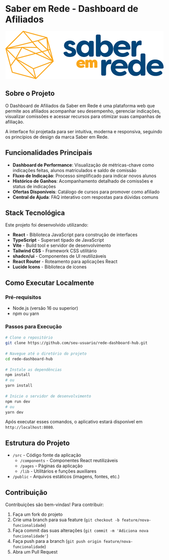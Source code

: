 # Saber em Rede - Dashboard de Afiliados

![Saber em Rede Logo](./public/images/ddf5b320c1506339295ca175deb3cff0.png)

## Sobre o Projeto

O Dashboard de Afiliados da Saber em Rede é uma plataforma web que permite aos afiliados acompanhar seu desempenho, gerenciar indicações, visualizar comissões e acessar recursos para otimizar suas campanhas de afiliação.

A interface foi projetada para ser intuitiva, moderna e responsiva, seguindo os princípios de design da marca Saber em Rede.

## Funcionalidades Principais

- **Dashboard de Performance**: Visualização de métricas-chave como indicações feitas, alunos matriculados e saldo de comissão
- **Fluxo de Indicação**: Processo simplificado para indicar novos alunos
- **Histórico de Ganhos**: Acompanhamento detalhado de comissões e status de indicações
- **Ofertas Disponíveis**: Catálogo de cursos para promover como afiliado
- **Central de Ajuda**: FAQ interativo com respostas para dúvidas comuns

## Stack Tecnológica

Este projeto foi desenvolvido utilizando:

- **React** - Biblioteca JavaScript para construção de interfaces
- **TypeScript** - Superset tipado de JavaScript
- **Vite** - Build tool e servidor de desenvolvimento
- **Tailwind CSS** - Framework CSS utilitário
- **shadcn/ui** - Componentes de UI reutilizáveis
- **React Router** - Roteamento para aplicações React
- **Lucide Icons** - Biblioteca de ícones

## Como Executar Localmente

### Pré-requisitos

- Node.js (versão 16 ou superior)
- npm ou yarn

### Passos para Execução

```bash
# Clone o repositório
git clone https://github.com/seu-usuario/rede-dashboard-hub.git

# Navegue até o diretório do projeto
cd rede-dashboard-hub

# Instale as dependências
npm install
# ou
yarn install

# Inicie o servidor de desenvolvimento
npm run dev
# ou
yarn dev
```

Após executar esses comandos, o aplicativo estará disponível em `http://localhost:8080`.

## Estrutura do Projeto

- `/src` - Código fonte da aplicação
  - `/components` - Componentes React reutilizáveis
  - `/pages` - Páginas da aplicação
  - `/lib` - Utilitários e funções auxiliares
- `/public` - Arquivos estáticos (imagens, fontes, etc.)

## Contribuição

Contribuições são bem-vindas! Para contribuir:

1. Faça um fork do projeto
2. Crie uma branch para sua feature (`git checkout -b feature/nova-funcionalidade`)
3. Faça commit das suas alterações (`git commit -m 'Adiciona nova funcionalidade'`)
4. Faça push para a branch (`git push origin feature/nova-funcionalidade`)
5. Abra um Pull Request
